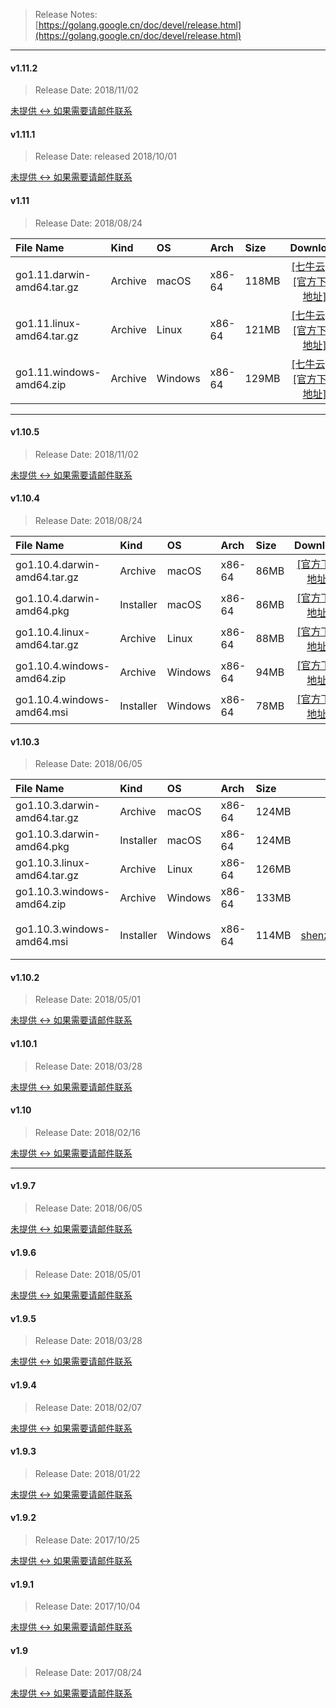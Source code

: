 > Release Notes:  
[https://golang.google.cn/doc/devel/release.html](https://golang.google.cn/doc/devel/release.html)

---

#### v1.11.2

> Release Date: 2018/11/02

[未提供 <-> 如果需要请邮件联系]()

#### v1.11.1

> Release Date: released 2018/10/01

[未提供 <-> 如果需要请邮件联系]()

#### v1.11

> Release Date: 2018/08/24

| File Name |   Kind  |    OS   |   Arch  |   Size  | Download |
| :-------- | :------ | :------ | :------ | :------ | :------: |
|  go1.11.darwin-amd64.tar.gz   |  Archive   |  macOS  | x86-64 | 118MB | [[七牛云]](http://dl-mirrors-qiniu.xiaosongfu.com/golang/1.11/go1.11.darwin-amd64.tar.gz) # [[官方下载地址]](https://dl.google.com/go/go1.11.darwin-amd64.tar.gz) |
|  go1.11.linux-amd64.tar.gz    |  Archive   |  Linux  | x86-64 | 121MB | [[七牛云]](http://dl-mirrors-qiniu.xiaosongfu.com/golang/1.11/go1.11.linux-amd64.tar.gz) # [[官方下载地址]](https://dl.google.com/go/go1.11.linux-amd64.tar.gz)  |
|  go1.11.windows-amd64.zip     |  Archive   | Windows | x86-64 | 129MB | [[七牛云]](http://dl-mirrors-qiniu.xiaosongfu.com/golang/1.11/go1.11.windows-amd64.zip) # [[官方下载地址]](https://dl.google.com/go/go1.11.windows-amd64.zip)  |

---

#### v1.10.5
> Release Date: 2018/11/02

[未提供 <-> 如果需要请邮件联系]()

#### v1.10.4

> Release Date: 2018/08/24

| File Name |   Kind  |    OS   |   Arch  |   Size  | Download |
| :-------- | :------ | :------ | :------ | :------ | :------: |
| go1.10.4.darwin-amd64.tar.gz	|  Archive    |  macOS    | x86-64 |   86MB | [[官方下载地址]](https://dl.google.com/go/go1.10.4.darwin-amd64.tar.gz) |
| go1.10.4.darwin-amd64.pkg     |  Installer  |  macOS    | x86-64 |   86MB | [[官方下载地址]](https://dl.google.com/go/go1.10.4.darwin-amd64.pkg)    |
| go1.10.4.linux-amd64.tar.gz   |  Archive    |  Linux    | x86-64 |   88MB | [[官方下载地址]](https://dl.google.com/go/go1.10.4.linux-amd64.tar.gz)  |
| go1.10.4.windows-amd64.zip    |  Archive    |  Windows  | x86-64 |   94MB | [[官方下载地址]](https://dl.google.com/go/go1.10.4.windows-amd64.zip)   |
| go1.10.4.windows-amd64.msi    | Installer   |  Windows  | x86-64 |   78MB | [[官方下载地址]](https://dl.google.com/go/go1.10.4.windows-amd64.msi)   |

#### v1.10.3

> Release Date: 2018/06/05

| File Name |   Kind  |    OS   |   Arch  |   Size  | Download |
| :-------- | :------ | :------ | :------ | :------ | :------: |
| go1.10.3.darwin-amd64.tar.gz  | Archive   |  macOS  | x86-64 | 124MB | [[阿里云 OSS]](https://dl-mirrors.oss-cn-shenzhen.aliyuncs.com/golang/1.10.3/go1.10.3.darwin-amd64.tar.gz) # [[官方下载地址]](https://dl.google.com/go/go1.10.3.darwin-amd64.tar.gz)  |
| go1.10.3.darwin-amd64.pkg     | Installer |  macOS  | x86-64 | 124MB | [[阿里云 OSS]](https://dl-mirrors.oss-cn-shenzhen.aliyuncs.com/golang/1.10.3/go1.10.3.darwin-amd64.pkg) # [[官方下载地址]](https://dl.google.com/go/go1.10.3.darwin-amd64.pkg)  |
| go1.10.3.linux-amd64.tar.gz   | Archive   |  Linux  | x86-64 | 126MB | [[阿里云 OSS]](https://dl-mirrors.oss-cn-shenzhen.aliyuncs.com/golang/1.10.3/go1.10.3.linux-amd64.tar.gz) # [[官方下载地址]](https://dl.google.com/go/go1.10.3.linux-amd64.tar.gz)  |
| go1.10.3.windows-amd64.zip    | Archive   | Windows | x86-64 | 133MB | [[阿里云 OSS]](https://dl-mirrors.oss-cn-shenzhen.aliyuncs.com/golang/1.10.3/go1.10.3.windows-amd64.zip) # [[官方下载地址]](https://dl.google.com/go/go1.10.3.windows-amd64.zip)  |
| go1.10.3.windows-amd64.msi    | Installer | Windows | x86-64 | 114MB | [阿里云 OSS]](https://dl-mirrors.oss-cn-shenzhen.aliyuncs.com/golang/1.10.3/go1.10.3.windows-amd64.msi) # [[官方下载地址]](https://dl.google.com/go/go1.10.3.windows-amd64.msi)  |

#### v1.10.2

> Release Date: 2018/05/01

[未提供 <-> 如果需要请邮件联系]()

#### v1.10.1

> Release Date: 2018/03/28

[未提供 <-> 如果需要请邮件联系]()

#### v1.10

> Release Date: 2018/02/16

[未提供 <-> 如果需要请邮件联系]()

---

#### v1.9.7

> Release Date: 2018/06/05

[未提供 <-> 如果需要请邮件联系]()

#### v1.9.6

> Release Date: 2018/05/01

[未提供 <-> 如果需要请邮件联系]()

#### v1.9.5

> Release Date: 2018/03/28

[未提供 <-> 如果需要请邮件联系]()

#### v1.9.4

> Release Date: 2018/02/07

[未提供 <-> 如果需要请邮件联系]()

#### v1.9.3

> Release Date: 2018/01/22

[未提供 <-> 如果需要请邮件联系]()

#### v1.9.2

> Release Date: 2017/10/25

[未提供 <-> 如果需要请邮件联系]()

#### v1.9.1

> Release Date: 2017/10/04

[未提供 <-> 如果需要请邮件联系]()

#### v1.9

> Release Date: 2017/08/24

[未提供 <-> 如果需要请邮件联系]()